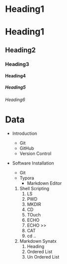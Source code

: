 # Heading1

<h1>Heading1</h1>

## Heading2

### Heading3

#### Heading4

##### Heading5

###### Heading6

# Data

- Introduction

    - Git
    - GitHub
    - Version Control

- Software Installation

    - Git
    - Typora
        - Markdown Editor

    1. Shell Scripting
        1. LS
        2. PWD
        3. MKDIR
        4. CD
        5. TOuch
        6. ECHO
        7. ECHO >>
        8. CAT
        9. cd ..
    2. Markdown Synatx
        1. Heading
        2. Ordered List
        3. Un Ordered List